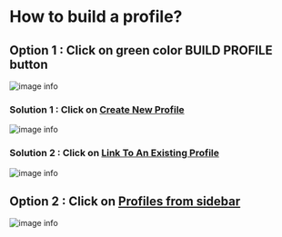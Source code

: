 # How to build a profile?

## Option 1 : Click on green color BUILD PROFILE button

![image info](../static/img/profiles_2/sol1.jpg)

### Solution 1 : Click on [Create New Profile](/faqs/Chat/q5)

![image info](../static/img/profiles_2/sol2.jpg)

### Solution 2 : Click on [Link To An Existing Profile](/faqs/Chat/q6)

![image info](../static/img/profiles_2/sol3.png)

## Option 2 : Click on [Profiles from sidebar](faqs/Profile/q7)

![image info](../static/img/profiles/step4.png)
